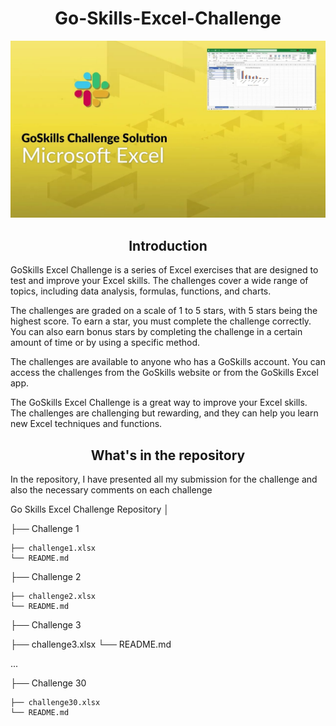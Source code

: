 <h1 align="center">Go-Skills-Excel-Challenge</h1>

![alt text](https://github.com/Gbekoilias/Go-Skills-Excel-Challenge/blob/main/G0_skills_Excel_Cover_Photo.jpg?raw=true)

<h2 align="center">Introduction</h2> 
GoSkills Excel Challenge is a series of Excel exercises that are designed to test and improve your Excel skills. The challenges cover a wide range of topics, including data analysis, formulas, functions, and charts.

The challenges are graded on a scale of 1 to 5 stars, with 5 stars being the highest score. To earn a star, you must complete the challenge correctly. You can also earn bonus stars by completing the challenge in a certain amount of time or by using a specific method.

The challenges are available to anyone who has a GoSkills account. You can access the challenges from the GoSkills website or from the GoSkills Excel app.

The GoSkills Excel Challenge is a great way to improve your Excel skills. The challenges are challenging but rewarding, and they can help you learn new Excel techniques and functions.

<h2 align = "center">What's in the repository</h2>
In the repository, I have presented all my submission for the challenge and also the necessary comments on each challenge


Go Skills Excel Challenge Repository
│

├── Challenge 1

    ├── challenge1.xlsx
    └── README.md

├── Challenge 2

    ├── challenge2.xlsx
    └── README.md

├── Challenge 3

   ├── challenge3.xlsx
   └── README.md


...


├── Challenge 30

    ├── challenge30.xlsx
    └── README.md
